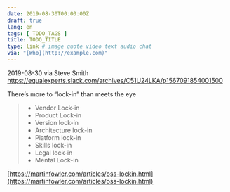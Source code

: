```yaml
---
date: 2019-08-30T00:00:00Z
draft: true
lang: en
tags: [ TODO_TAGS ]
title: TODO_TITLE
type: link # image quote video text audio chat
via: "[Who](http://example.com)"
---
```



2019-08-30 via Steve Smith
https://equalexperts.slack.com/archives/C51U24LKA/p1567091854001500

There’s more to “lock-in” than meets the eye

> * Vendor Lock-in
> * Product Lock-in
> * Version lock-in
> * Architecture lock-in
> * Platform lock-in
> * Skills lock-in
> * Legal lock-in
> * Mental Lock-in

[https://martinfowler.com/articles/oss-lockin.html](https://martinfowler.com/articles/oss-lockin.html)

